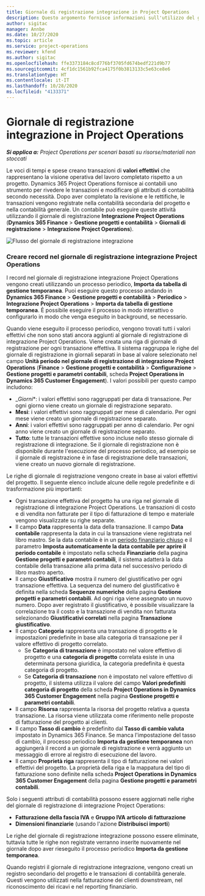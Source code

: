 ```yaml
---
title: Giornale di registrazione integrazione in Project Operations
description: Questo argomento fornisce informazioni sull'utilizzo del giornale di registrazione integrazione in Project Operations.
author: sigitac
manager: Annbe
ms.date: 10/27/2020
ms.topic: article
ms.service: project-operations
ms.reviewer: kfend
ms.author: sigitac
ms.openlocfilehash: ffe3373184c8cd776bf3705fd674bedf221d9b77
ms.sourcegitcommit: 4cf1dc1561b92fca4175f0b3813133c5e63ce8e6
ms.translationtype: HT
ms.contentlocale: it-IT
ms.lasthandoff: 10/28/2020
ms.locfileid: "4133371"
---
```

# <a name="integration-journal-in-project-operations"></a>Giornale di registrazione integrazione in Project Operations

_**Si applica a:** Project Operations per scenari basati su risorse/materiali non stoccati_

Le voci di tempi e spese creano transazioni di **valori effettivi** che rappresentano la visione operativa del lavoro completato rispetto a un progetto. Dynamics 365 Project Operations fornisce ai contabili uno strumento per rivedere le transazioni e modificare gli attributi di contabilità secondo necessità. Dopo aver completato la revisione e le rettifiche, le transazioni vengono registrate nella contabilità secondaria del progetto e nella contabilità generale. Un contabile può eseguire queste attività utilizzando il giornale di registrazione **Integrazione Project Operations** (**Dynamics 365 Finance** > **Gestione progetti e contabilità** > **Giornali di registrazione** > **Integrazione Project Operations**).

![Flusso del giornale di registrazione integrazione](./media/IntegrationJournal.png)

### <a name="create-records-in-the-project-operations-integration-journal"></a>Creare record nel giornale di registrazione integrazione Project Operations

I record nel giornale di registrazione integrazione Project Operations vengono creati utilizzando un processo periodico, **Importa da tabella di gestione temporanea**. Puoi eseguire questo processo andando in **Dynamics 365 Finance** > **Gestione progetti e contabilità** > **Periodico** > **Integrazione Project Operations** > **Importa da tabella di gestione temporanea**. È possibile eseguire il processo in modo interattivo o configurarlo in modo che venga eseguito in background, se necessario.

Quando viene eseguito il processo periodico, vengono trovati tutti i valori effettivi che non sono stati ancora aggiunti al giornale di registrazione di integrazione Project Operations. Viene creata una riga di giornale di registrazione per ogni transazione effettiva.
Il sistema raggruppa le righe del giornale di registrazione in giornali separati in base al valore selezionato nel campo **Unità periodo nel giornale di registrazione di integrazione Project Operations** (**Finance** > **Gestione progetti e contabilità** > **Configurazione** > **Gestione progetti e parametri contabili**, scheda **Project Operations in Dynamics 365 Customer Engagement**). I valori possibili per questo campo includono:

  - _*Giorni**: i valori effettivi sono raggruppati per data di transazione. Per ogni giorno viene creato un giornale di registrazione separato.
  - **Mesi**: i valori effettivi sono raggruppati per mese di calendario. Per ogni mese viene creato un giornale di registrazione separato.
  - **Anni**: i valori effettivi sono raggruppati per anno di calendario. Per ogni anno viene creato un giornale di registrazione separato.
  - **Tutto**: tutte le transazioni effettive sono incluse nello stesso giornale di registrazione di integrazione. Se il giornale di registrazione non è disponibile durante l'esecuzione del processo periodico, ad esempio se il giornale di registrazione è in fase di registrazione delle transazioni, viene creato un nuovo giornale di registrazione.

Le righe di giornale di registrazione vengono create in base ai valori effettivi del progetto. Il seguente elenco include alcune delle regole predefinite e di trasformazione più importanti:

  - Ogni transazione effettiva del progetto ha una riga nel giornale di registrazione di integrazione Project Operations. Le transazioni di costo e di vendita non fatturate per il tipo di fatturazione di tempo e materiale vengono visualizzate su righe separate.
  - Il campo **Data** rappresenta la data della transazione. Il campo **Data contabile** rappresenta la data in cui la transazione viene registrata nel libro mastro. Se la data contabile è in un [periodo finanziario chiuso](https://docs.microsoft.com/dynamics365/finance/general-ledger/close-general-ledger-at-period-end) e il parametro **Imposta automaticamente la data contabile per aprire il periodo contabile** è impostato nella scheda **Finanziario** della pagina **Gestione progetti e parametri contabili**, il sistema adatterà la data contabile della transazione alla prima data nel successivo periodo di libro mastro aperto.
  - Il campo **Giustificativo** mostra il numero del giustificativo per ogni transazione effettiva. La sequenza del numero del giustificativo è definita nella scheda **Sequenze numeriche** della pagina **Gestione progetti e parametri contabili**. Ad ogni riga viene assegnato un nuovo numero. Dopo aver registrato il giustificativo, è possibile visualizzare la correlazione tra il costo e la transazione di vendita non fatturata selezionando **Giustificativi correlati** nella pagina **Transazione giustificativo**.
  - Il campo **Categoria** rappresenta una transazione di progetto e le impostazioni predefinite in base alla categoria di transazione per il valore effettivo di progetto correlato.
    - Se **Categoria di transazione** è impostato nel valore effettivo di progetto e una **categoria di progetto** correlata esiste in una determinata persona giuridica, la categoria predefinita è questa categoria di progetto.
    - Se **Categoria di transazione** non è impostato nel valore effettivo di progetto, il sistema utilizza il valore del campo **Valori predefiniti categoria di progetto** della scheda **Project Operations in Dynamics 365 Customer Engagement** nella pagina **Gestione progetti e parametri contabili**.
  - Il campo **Risorsa** rappresenta la risorsa del progetto relativa a questa transazione. La risorsa viene utilizzata come riferimento nelle proposte di fatturazione del progetto ai clienti.
  - Il campo **Tasso di cambio** è predefinito dal **Tasso di cambio valuta** impostato in Dynamics 365 Finance. Se manca l'impostazione del tasso di cambio, il processo periodico **Importa da gestione temporanea** non aggiungerà il record a un giornale di registrazione e verrà aggiunto un messaggio di errore al registro di esecuzione del lavoro.
  - Il campo **Proprietà riga** rappresenta il tipo di fatturazione nei valori effettivi del progetto. La proprietà della riga e la mappatura del tipo di fatturazione sono definite nella scheda **Project Operations in Dynamics 365 Customer Engagement** della pagina **Gestione progetti e parametri contabili**.

Solo i seguenti attributi di contabilità possono essere aggiornati nelle righe del giornale di registrazione di integrazione Project Operations:

- **Fatturazione della fascia IVA** e **Gruppo IVA articolo di fatturazione**
- **Dimensioni finanziarie** (usando l'azione **Distribuisci importi**)

Le righe del giornale di registrazione integrazione possono essere eliminate, tuttavia tutte le righe non registrate verranno inserite nuovamente nel giornale dopo aver rieseguito il processo periodico **Importa da gestione temporanea**.

Quando registri il giornale di registrazione integrazione, vengono creati un registro secondario del progetto e le transazioni di contabilità generale. Questi vengono utilizzati nella fatturazione dei clienti downstream, nel riconoscimento dei ricavi e nel reporting finanziario.
